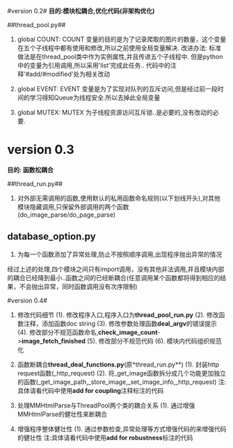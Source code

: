 
#version 0.2#
**目的:模块松耦合,优化代码(非架构优化)**


##thread_pool.py##

1. global COUNT:
COUNT 变量的目的是为了记录爬取的图片的数量，这个变量在五个子线程中都有使用和修改,所以之前使用全局变量解决.
改进办法:
标准做法是在thread_pool类中作为实例属性,并且传进五个子线程中.
但是python中的变量为引用调用,所以采用'list'完成此任务..
代码中的注释'#add/#modified'处为相关改动

2. global EVENT:
EVENT 变量是为了实现对队列的互斥访问,但是经过前一段时间的学习得知Queue为线程安全.所以去掉此全局变量

3. global MUTEX:
MUTEX 为子线程资源访问互斥锁..是必要的,没有改动的必要.

# version 0.3 #
**目的: 函数松耦合**

##thread_run.py##

1. 对外部无需调用的函数,使用默认的私用函数命名规则(以下划线开头),对其他模块隐藏调用,只保留外部调用的两个函数(do_image_parse/do_page_parse)

## database_option.py ##
1. 为每一个函数添加了异常处理,防止不按照顺序调用,出现程序抛出异常的情况

经过上述的处理,四个模块之间只有import调用，没有其他非法调用,并且模块内部的耦合已经降到最小..函数之间的已经断耦合(任意调用某个函数都将得到相应的结果，不会抛出异常，同时函数调用没有次序限制)

#version 0.4#

1. 修改代码细节
   (1). 修改程序入口,程序入口为**thread_pool_run.py**
   (2). 修改函数注释，添加函数doc string
   (3). 修改参数处理函数**deal_argv**的错误提示
   (4). 修改部分不规范函数命名,**check_image_count**->**image_fetch_finished**
   (5). 修改部分不规范代码
   (6). 模块内代码组织规范化

2. 函数断耦合**thread_deal_functions.py**(原*thread_run.py**)
   (1). 封装http request函数(_http_request)
   (2). 将_get_image函数拆分成几个功能更加独立的函数(_get_image_path,_store_image,_set_image_info,_http_request)
   注:具体请看代码中使用**add for coupling**注释标注的代码

3. 处理MMHtmlParse与ThreadPool两个类的耦合关系
   (1). 通过增强MMHtmlParse的健壮性来断耦合

4. 增强程序整体健壮性
   (1). 通过参数检查,异常处理等方式增强代码的来增强代码的健壮性
   注:具体请看代码中使用**add for robustness**标注的代码


